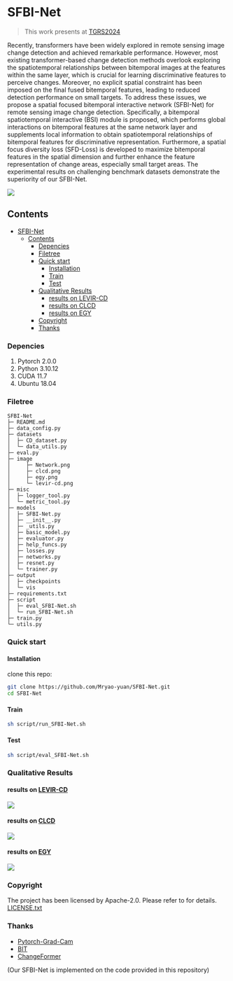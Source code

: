# SFBI-Net

> This work presents at [TGRS2024](https://ieeexplore.ieee.org/document/10589371)

Recently, transformers have been widely explored in remote sensing image change detection and achieved remarkable performance. However, most existing transformer-based change detection methods overlook exploring the spatiotemporal relationships between bitemporal images at the features within the same layer, which is crucial for learning discriminative features to perceive changes. Moreover, no explicit spatial constraint has been imposed on the final fused bitemporal features, leading to reduced detection performance on small targets. To address these issues, we propose a spatial focused bitemporal interactive network (SFBI-Net) for remote sensing image change detection. Specifically, a bitemporal spatiotemporal interactive (BSI) module is proposed, which performs global interactions on bitemporal features at the same network layer and supplements local information to obtain spatiotemporal relationships of bitemporal features for discriminative representation. Furthermore, a spatial focus diversity loss (SFD-Loss) is developed to maximize bitemporal features in the spatial dimension and further enhance the feature representation of change areas, especially small target areas. The experimental results on challenging benchmark datasets demonstrate the superiority of our SFBI-Net. 

![](./SFBI-Net/image/Networks.png)

## Contents

- [SFBI-Net](#sfbi-net)
  - [Contents](#contents)
    - [Depencies](#depencies)
    - [Filetree](#filetree)
    - [Quick start](#quick-start)
      - [Installation](#installation)
      - [Train](#train)
      - [Test](#test)
    - [Qualitative Results](#qualitative-results)
      - [results on LEVIR-CD](#results-on-levir-cd)
      - [results on CLCD](#results-on-clcd)
      - [results on EGY](#results-on-egy)
    - [Copyright](#copyright)
    - [Thanks](#thanks)

### Depencies
1. Pytorch 2.0.0
2. Python 3.10.12
3. CUDA 11.7
4. Ubuntu 18.04

### Filetree

```
SFBI-Net
├─ README.md
├─ data_config.py
├─ datasets
│  ├─ CD_dataset.py
│  └─ data_utils.py
├─ eval.py
├─ image
│     ├─ Network.png
│     ├─ clcd.png
│     ├─ egy.png
│     └─ levir-cd.png
├─ misc
│  ├─ logger_tool.py
│  └─ metric_tool.py
├─ models
│  ├─ SFBI-Net.py
│  ├─ __init__.py
│  ├─ _utils.py
│  ├─ basic_model.py
│  ├─ evaluator.py
│  ├─ help_funcs.py
│  ├─ losses.py
│  ├─ networks.py
│  ├─ resnet.py
│  └─ trainer.py
├─ output
│  ├─ checkpoints
│  └─ vis
├─ requirements.txt
├─ script
│  ├─ eval_SFBI-Net.sh
│  └─ run_SFBI-Net.sh
├─ train.py
└─ utils.py

```

### Quick start

#### Installation

clone this repo:

```sh
git clone https://github.com/Mryao-yuan/SFBI-Net.git
cd SFBI-Net
```

#### Train

```sh
sh script/run_SFBI-Net.sh
```

#### Test

```sh
sh script/eval_SFBI-Net.sh
```

### Qualitative Results

#### results on [LEVIR-CD](https://www.mdpi.com/2072-4292/12/10/1662/pdf)
![](./SFBI-Net/image/LEVIR.png)

#### results on [CLCD](https://ieeexplore.ieee.org/abstract/document/10145434)
![](./SFBI-Net/image/CLCD.png)

#### results on [EGY](https://ieeexplore.ieee.org/iel7/4609443/4609444/09780164.pdf)
![](./SFBI-Net/image/EGY.png)

### Copyright

The project has been licensed by Apache-2.0. Please refer to for details. [LICENSE.txt](./LICENSE)

### Thanks

* [Pytorch-Grad-Cam](https://github.com/jacobgil/pytorch-grad-cam)
* [BIT](https://github.com/justchenhao/BIT_CD)
* [ChangeFormer](https://github.com/wgcban/ChangeFormer)

(Our SFBI-Net is implemented on the code provided in this repository)
